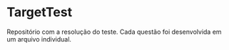 # TargetTest
Repositório com a resolução do teste. Cada questão foi desenvolvida em um arquivo individual.
